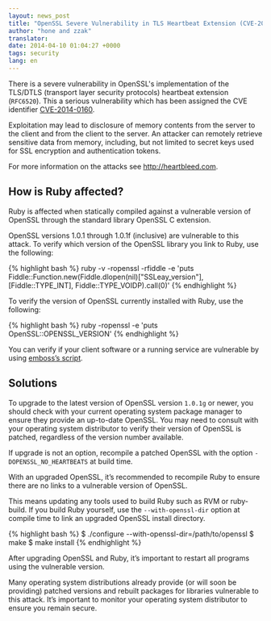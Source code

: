 ```yaml
---
layout: news_post
title: "OpenSSL Severe Vulnerability in TLS Heartbeat Extension (CVE-2014-0160)"
author: "hone and zzak"
translator:
date: 2014-04-10 01:04:27 +0000
tags: security
lang: en
---
```


There is a severe vulnerability in OpenSSL's implementation of the TLS/DTLS
(transport layer security protocols) heartbeat extension (`RFC6520`).
This a serious vulnerability which has been assigned the CVE identifier
[CVE-2014-0160](https://web.nvd.nist.gov/view/vuln/detail?vulnId=CVE-2014-0160).

Exploitation may lead to disclosure of memory contents from the server to the
client and from the client to the server. An attacker can remotely retrieve
sensitive data from memory, including, but not limited to secret keys used for
SSL encryption and authentication tokens.

For more information on the attacks see <http://heartbleed.com>.

## How is Ruby affected?

Ruby is affected when statically compiled against a vulnerable version of
OpenSSL through the standard library OpenSSL C extension.

OpenSSL versions 1.0.1 through 1.0.1f (inclusive) are vulnerable to this
attack. To verify which version of the OpenSSL library you link to Ruby,
use the following:

{% highlight bash %}
ruby -v -ropenssl -rfiddle -e 'puts Fiddle::Function.new(Fiddle.dlopen(nil)["SSLeay_version"], [Fiddle::TYPE_INT], Fiddle::TYPE_VOIDP).call(0)'
{% endhighlight %}

To verify the version of OpenSSL currently installed with Ruby,
use the following:

{% highlight bash %}
ruby -ropenssl -e 'puts OpenSSL::OPENSSL_VERSION'
{% endhighlight %}

You can verify if your client software or a running service are vulnerable
by using [emboss’s script](https://github.com/emboss/heartbeat).

## Solutions

To upgrade to the latest version of OpenSSL version `1.0.1g` or newer,
you should check with your current operating system package manager to ensure
they provide an up-to-date OpenSSL. You may need to consult with your
operating system distributor to verify their version of OpenSSL is patched,
regardless of the version number available.

If upgrade is not an option, recompile a patched OpenSSL with the
option `-DOPENSSL_NO_HEARTBEATS` at build time.

With an upgraded OpenSSL, it’s recommended to recompile Ruby to ensure
there are no links to a vulnerable version of OpenSSL.

This means updating any tools used to build Ruby such as RVM or ruby-build.
If you build Ruby yourself, use the `--with-openssl-dir` option at
compile time to link an upgraded OpenSSL install directory.

{% highlight bash %}
$ ./configure --with-openssl-dir=/path/to/openssl
$ make
$ make install
{% endhighlight %}

After upgrading OpenSSL and Ruby, it’s important to restart all programs
using the vulnerable version.

Many operating system distributions already provide (or will soon be
providing) patched versions and rebuilt packages for libraries vulnerable to
this attack. It’s important to monitor your operating system distributor to
ensure you remain secure.
